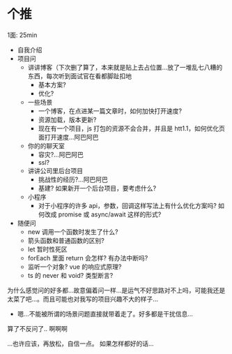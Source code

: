 # 个推

1面:
25min

- 自我介绍
- 项目问
  - 讲讲博客（下次删了算了，本来就是贴上去占位置...放了一堆乱七八糟的东西，每次听到面试官在看都脚趾扣地
    - 基本方案?
    - 优化?
  - 一些场景
    - 一个博客，在点进某一篇文章时，如何加快打开速度?
    - 资源加载，版本更新?
    - 现在有一个项目，js 打包的资源不会合并，并且是 htt1.1，如何优化页面打开速度...阿巴阿巴
  - 你的的聊天室
    - 容灾?...阿巴阿巴
    - ssl?
  - 讲讲公司里后台项目
    - 挑战性的经历?...阿巴阿巴
    - 基建? 如果新开一个后台项目，要考虑什么?
  - 小程序
    - 对于小程序的许多 api，参数，回调这样写法上有什么优化方案吗? 如何改成 promise 或 async/await 这样的形式?
- 随便问
  - new 调用一个函数时发生了什么?
  - 箭头函数和普通函数的区别?
  - let 暂时性死区
  - forEach 里面 return 会怎样? 有办法中断吗?
  - 监听一个对象? vue 的响应式原理?
  - ts 的 never 和 void? 类型断言?

为什么感觉问的好多都...故意偏着问一样...是运气不好思路对不上吗，可能我还是太菜了吧...。而且可能也对我写的项目兴趣不大的样子...

- 嗯...不能被所谓的场景问题直接就带着走了。好多都是干扰信息...

算了不反问了..
啊啊啊

...也许应该，再放松，自信一点。
如果怎样都好的话...
